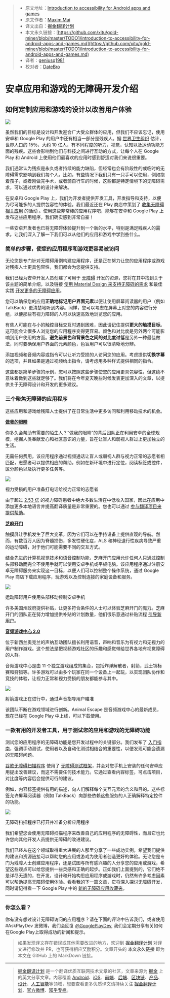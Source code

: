 > * 原文地址：[Introduction to accessibility for Android apps and games](https://medium.com/googleplaydev/introduction-to-accessibility-for-android-apps-and-games-d0e7af5384d)
> * 原文作者：[Maxim Mai](https://medium.com/@maximfmai?source=post_header_lockup)
> * 译文出自：[掘金翻译计划](https://github.com/xitu/gold-miner)
> * 本文永久链接：[https://github.com/xitu/gold-miner/blob/master/TODO1/introduction-to-accessibility-for-android-apps-and-games.md](https://github.com/xitu/gold-miner/blob/master/TODO1/introduction-to-accessibility-for-android-apps-and-games.md)
> * 译者：[geniusq1981](https://github.com/geniusq1981)
> * 校对者：[DateBro](https://github.com/DateBro)

# 安卓应用和游戏的无障碍开发介绍

## 如何定制应用和游戏的设计以改善用户体验

![](https://cdn-images-1.medium.com/max/800/0*C2kWfqX8bsbps-ME.)

虽然我们的目标是设计和开发迎合广大受众群体的应用，但我们不应该忘记，使用安卓和 Google Play 的用户中还有相当一部分是残疾人。据 [世界卫生组织](http://www.who.int/disabilities/world_report/2011/report/en/) 估计，世界人口的 15％，大约 10 亿人，有不同程度的听力，视觉，认知以及运动功能方面的残疾。这些会影响到他们与科技之间进行互动的方式，让每个人在 Google Play 和 Android 上使用他们最喜欢的应用时感到舒适对我们来说很重要。

我们通常认为残疾是永久或者持续的能力缺陷，但经常也会有阶段性的或临时的无障碍需求影响到我们每个人。比如，有些情况下我们只有一只手可以使用，例如抱着孩子，或者刚做完手术，或者骑自行车的时候，这些都是特定情境下的无障碍需求，可以通过优秀的设计来解决。

在安卓和 Google Play 上，我们为开发者提供开发工具，开发指导和支持，以便为尽可能多的人提供包容性的体验。我们最近还在 Play 商店中策划了 [收集无障碍相关应用](https://www.google.com/url?q=http://play.google.com/store/apps/topic?id%3Dcampaign_editorial_300324a_accessapps18&sa=D&source=hangouts&ust=1526630727446000&usg=AFQjCNFT86-9N1DrImf9arznkRQ-QdarXA) 的活动 。使用这些非常棒的应用程序吧，能够在安卓和 Google Play 上发布这些应用程序，我们确实感到非常自豪！

一些安卓开发者也已将无障碍体验提升到一个新的水平，特别是满足残疾人的需求。让我们深入了解一下我们可以从他们的应用和游戏中学到些什么。

### 简单的步骤，使您的应用程序和游戏更容易被访问

无论您是专门针对无障碍用例构建应用程序，还是正在努力让您的应用程序或游戏对残疾人士更具包容性，我们都会为您提供支持。

我们已经为安卓开发人员创建了可用于 [无障碍](https://developer.android.com/guide/topics/ui/accessibility/) 开发的资源，您将在其中找到关于该主题的简单介绍，以及链接 [使用 Material Design 来支持无障碍的需求](https://material.io/guidelines/usability/accessibility.html) 和最佳实践 [开发更多的无障碍应用](https://developer.android.com/guide/topics/ui/accessibility/apps)。

您可以确保您的应用**正确地标记用户界面元素**以便让使用屏幕阅读器的用户（例如 TalkBack）更清楚地听到内容。同样，您可以考虑在屏幕上对您的内容进行分组，以便那些有视力障碍的人可以快速高效地浏览您的应用。

有些人可能在与小的触控目标交互时遇到困难，因此请记住提供**更大的触摸目标**。这可能会让很多人浏览您的应用程序变得更容易。颜色和对比度是另外两个可能影响到用户使用的方面。**避免前景色和背景色之间的对比度过低**是另外一种最佳做法，同时要确保用户界面的元素颜色，色盲用户可以很清晰地分辨。

添加视频和音频内容或指令可以让听力受损的人访问您的应用。考虑提供**切换字幕**的选项，并且如果是通过视频给出指令，请考虑用多种样式提供相同的指令。

这些都是简单步骤的示例，您可以按照这些步骤使您的应用更具包容性，但这绝不意味着做到这些就足够了。我们将在今年夏天晚些时候发表更加深入的文章，以提供关于无障碍设计和开发的更多建议。

### 三个聚焦无障碍的应用程序

这些应用和游戏给残障人士提供了在日常生活中更多访问和利用移动技术的机会。

[**做我的眼睛**](https://play.google.com/store/apps/details?id=com.bemyeyes.bemyeyes)

你多久会帮助有需要的陌生人？“做我的眼睛”的背后团队正在利用安卓的全球规模，挖掘人类奉献爱心和社区意识的力量，旨在让盲人和弱视人群过上更加独立的生活。

无需任何费用，该应用程序通过视频通话让盲人或弱视人群与视力正常的志愿者相匹配，志愿者可以提供相应的帮助，例如在新环境中进行定位，阅读标签或控件，区分颜色以及执行更多任务等。

![](https://cdn-images-1.medium.com/max/800/0*ZWrIIDxpH76qNmfL.)

视力受损的用户准备打电话给视力正常的志愿者

由于超过 [2.53 亿](http://www.who.int/en/news-room/fact-sheets/detail/blindness-and-visual-impairment) 的视力障碍患者中绝大多数生活在中低收入国家，因此在应用中添加更多本地语言并提高翻译质量是非常重要的。您也可以通过 [参与翻译项目来提供帮助](https://crowdin.com/project/be-my-eyes-android)。

[**芝麻开门**](https://play.google.com/store/apps/details?id=com.sesame.phone_nougat)

触摸屏让手机发生了巨大变革，因为它们可以在手持设备上提供直观的导航。然而，有数百万人因为脊髓损伤，多发性硬化症，ALS 和神经退行性疾病导致严重的运动障碍，对于他们可能需要不同的交互方式。

结合先进的计算机视觉技术和语音控制功能，芝麻开门应用允许任何人只通过控制头部移动而完全不使用手就可以使用安卓手机或平板电脑。该应用程序通过注册安卓无障碍服务来实现这一目标，以便人们可以控制整个操作系统，通过 Google Play 商店下载应用程序，玩游戏以及控制连接的家庭设备和服务。

![](https://cdn-images-1.medium.com/max/800/0*xPVd0S0KMl_mN3Cn.)

运动障碍用户使用头部移动控制安卓手机

许多美国州政府提供补贴，让更多符合条件的人士可以体验芝麻开门的魔力。芝麻开门的团队正在努力增加提供补贴的计划数量，他们很乐意通过补贴流程 [引导新用户](https://sesame-enable.com/get-help-with-state-benefits/)。

[**音频游戏中心 2.0**](https://play.google.com/store/apps/details?id=com.AUT.AudioGameHub)

位于新西兰奥克兰的声纳互动团队擅长利用语音，声响和音乐为有视力和无视力的用户制作游戏。这个想法是把视频游戏社区的乐趣和感觉带给世界各地有视觉障碍的人群。

音频游戏中心是由 11 个独立游戏组成的集合，包括炸弹解散者，射箭，武士锦标赛和狩猎等。许多游戏可以由多个玩家在同一个设备上一起玩，以实现团队协作和竞技的体验，让视力正常和视力受损的朋友都能参与其中。

![](https://cdn-images-1.medium.com/max/800/1*2lC2yhviSS9fjtcju9TVHA.png)

射箭游戏正在进行中，通过声音指导用户瞄准

该团队不断在游戏领域进行创新。Animal Escape 是音频游戏中心的最新成员，现在已经在 Google Play 中上线，可以下载使用。

### 一款有用的开发者工具，用于测试您的应用和游戏的无障碍功能

测试您的应用程序的无障碍功能是您开发过程中的关键部分。我们发布了 [入门指南](https://developer.android.com/training/accessibility/testing#top_of_page)，强调手动测试，使用者以及自动化测试相结合的重要性，以便发现可能会遗漏的无障碍问题。

[谷歌无障碍扫描程序](https://play.google.com/store/apps/details?id=com.google.android.apps.accessibility.auditor) 使用了 [无障碍测试框架](https://github.com/google/Accessibility-Test-Framework-for-Android)，并会对您手机上安装的任何安卓应用提出改善建议，而这不需要任何技术能力。它通过查看内容标签，可点击项目，对比度等内容后会提供可行的建议。

例如，内容标签提供有用的描述，向人们解释每个交互元素的含义和目的。这些标签允许屏幕阅读器（例如 TalkBack）向那些依赖这些服务的人正确解释特定控件的功能。

![](https://cdn-images-1.medium.com/max/800/1*aAcJvQ75gLoECAO5grbCLA.png)

无障碍扫描程序已打开并准备分析应用程序

我们希望您会使用无障碍扫描程序来改善自己的应用程序的无障碍性，而且它也允许您向其他开发人员提供无障碍的改进建议。

我们已经从在这个领域取得重大进展的人那里分享了一些成功实例，希望我们提供的建议和资源链接可以帮助您的应用或游戏为使用者创造更好的体验。无论您是专门为残障人士创建应用程序，还是试图与所有感兴趣的人分享您的应用或游戏，希望这些观点可以给您提供一些灵感和正确的起步。正如我们上面提到的，它们绝不是详尽无遗的，在开发，设计和开始构思应用程序或游戏时，仍然有许多考虑因素可以帮助提高无障碍使用体验。看看我的下一篇文章，它将深入探讨无障碍开发，同时请记得看一下 Google Play 中的 [新的无障碍应用收藏夹](https://www.google.com/url?q=http://play.google.com/store/apps/topic?id%3Dcampaign_editorial_300324a_accessapps18&sa=D&source=hangouts&ust=1526630727446000&usg=AFQjCNFT86-9N1DrImf9arznkRQ-QdarXA)。

* * *

### 你怎么看？

你有没有想过设计无障碍访问的应用程序？请在下面的评论中告诉我们，或者使用 #AskPlayDev 发微博，我们会回复 [@GooglePlayDev](http://twitter.com/googleplaydev), 我们会定期分享有关如何在Google Play上取得成功的新闻和提示。

> 如果发现译文存在错误或其他需要改进的地方，欢迎到 [掘金翻译计划](https://github.com/xitu/gold-miner) 对译文进行修改并 PR，也可获得相应奖励积分。文章开头的 **本文永久链接** 即为本文在 GitHub 上的 MarkDown 链接。


---

> [掘金翻译计划](https://github.com/xitu/gold-miner) 是一个翻译优质互联网技术文章的社区，文章来源为 [掘金](https://juejin.im) 上的英文分享文章。内容覆盖 [Android](https://github.com/xitu/gold-miner#android)、[iOS](https://github.com/xitu/gold-miner#ios)、[前端](https://github.com/xitu/gold-miner#前端)、[后端](https://github.com/xitu/gold-miner#后端)、[区块链](https://github.com/xitu/gold-miner#区块链)、[产品](https://github.com/xitu/gold-miner#产品)、[设计](https://github.com/xitu/gold-miner#设计)、[人工智能](https://github.com/xitu/gold-miner#人工智能)等领域，想要查看更多优质译文请持续关注 [掘金翻译计划](https://github.com/xitu/gold-miner)、[官方微博](http://weibo.com/juejinfanyi)、[知乎专栏](https://zhuanlan.zhihu.com/juejinfanyi)。
